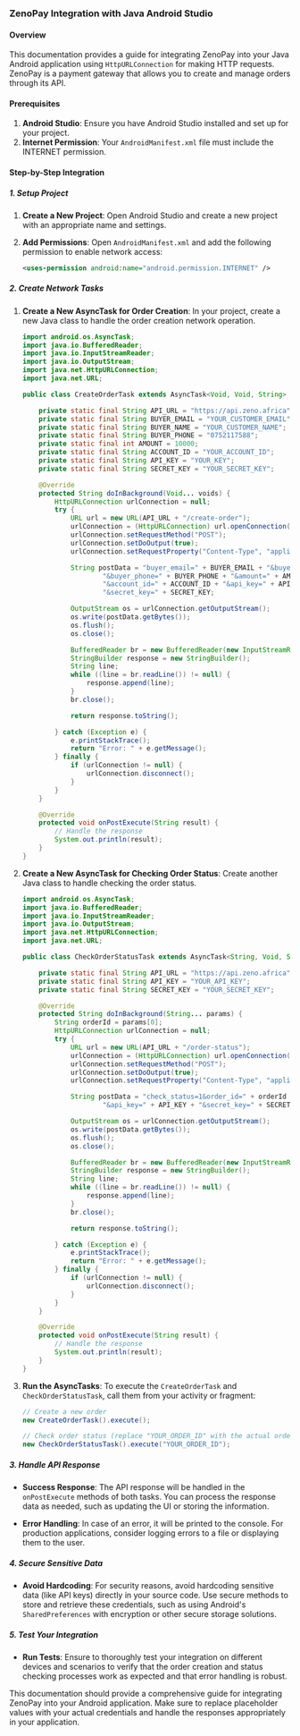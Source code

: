 ### ZenoPay Integration with Java Android Studio

#### Overview

This documentation provides a guide for integrating ZenoPay into your Java Android application using `HttpURLConnection` for making HTTP requests. ZenoPay is a payment gateway that allows you to create and manage orders through its API.

#### Prerequisites

1. **Android Studio**: Ensure you have Android Studio installed and set up for your project.
2. **Internet Permission**: Your `AndroidManifest.xml` file must include the INTERNET permission.

#### Step-by-Step Integration

##### 1. Setup Project

1. **Create a New Project**: Open Android Studio and create a new project with an appropriate name and settings.
2. **Add Permissions**: Open `AndroidManifest.xml` and add the following permission to enable network access:

    ```xml
    <uses-permission android:name="android.permission.INTERNET" />
    ```

##### 2. Create Network Tasks

1. **Create a New AsyncTask for Order Creation**: In your project, create a new Java class to handle the order creation network operation.

    ```java
    import android.os.AsyncTask;
    import java.io.BufferedReader;
    import java.io.InputStreamReader;
    import java.io.OutputStream;
    import java.net.HttpURLConnection;
    import java.net.URL;

    public class CreateOrderTask extends AsyncTask<Void, Void, String> {

        private static final String API_URL = "https://api.zeno.africa";
        private static final String BUYER_EMAIL = "YOUR_CUSTOMER_EMAIL";
        private static final String BUYER_NAME = "YOUR_CUSTOMER_NAME";
        private static final String BUYER_PHONE = "0752117588";
        private static final int AMOUNT = 10000;
        private static final String ACCOUNT_ID = "YOUR_ACCOUNT_ID";
        private static final String API_KEY = "YOUR_KEY";
        private static final String SECRET_KEY = "YOUR_SECRET_KEY";

        @Override
        protected String doInBackground(Void... voids) {
            HttpURLConnection urlConnection = null;
            try {
                URL url = new URL(API_URL + "/create-order");
                urlConnection = (HttpURLConnection) url.openConnection();
                urlConnection.setRequestMethod("POST");
                urlConnection.setDoOutput(true);
                urlConnection.setRequestProperty("Content-Type", "application/x-www-form-urlencoded");

                String postData = "buyer_email=" + BUYER_EMAIL + "&buyer_name=" + BUYER_NAME +
                        "&buyer_phone=" + BUYER_PHONE + "&amount=" + AMOUNT +
                        "&account_id=" + ACCOUNT_ID + "&api_key=" + API_KEY +
                        "&secret_key=" + SECRET_KEY;

                OutputStream os = urlConnection.getOutputStream();
                os.write(postData.getBytes());
                os.flush();
                os.close();

                BufferedReader br = new BufferedReader(new InputStreamReader(urlConnection.getInputStream()));
                StringBuilder response = new StringBuilder();
                String line;
                while ((line = br.readLine()) != null) {
                    response.append(line);
                }
                br.close();

                return response.toString();

            } catch (Exception e) {
                e.printStackTrace();
                return "Error: " + e.getMessage();
            } finally {
                if (urlConnection != null) {
                    urlConnection.disconnect();
                }
            }
        }

        @Override
        protected void onPostExecute(String result) {
            // Handle the response
            System.out.println(result);
        }
    }
    ```

2. **Create a New AsyncTask for Checking Order Status**: Create another Java class to handle checking the order status.

    ```java
    import android.os.AsyncTask;
    import java.io.BufferedReader;
    import java.io.InputStreamReader;
    import java.io.OutputStream;
    import java.net.HttpURLConnection;
    import java.net.URL;

    public class CheckOrderStatusTask extends AsyncTask<String, Void, String> {

        private static final String API_URL = "https://api.zeno.africa";
        private static final String API_KEY = "YOUR_API_KEY";
        private static final String SECRET_KEY = "YOUR_SECRET_KEY";

        @Override
        protected String doInBackground(String... params) {
            String orderId = params[0];
            HttpURLConnection urlConnection = null;
            try {
                URL url = new URL(API_URL + "/order-status");
                urlConnection = (HttpURLConnection) url.openConnection();
                urlConnection.setRequestMethod("POST");
                urlConnection.setDoOutput(true);
                urlConnection.setRequestProperty("Content-Type", "application/x-www-form-urlencoded");

                String postData = "check_status=1&order_id=" + orderId +
                        "&api_key=" + API_KEY + "&secret_key=" + SECRET_KEY;

                OutputStream os = urlConnection.getOutputStream();
                os.write(postData.getBytes());
                os.flush();
                os.close();

                BufferedReader br = new BufferedReader(new InputStreamReader(urlConnection.getInputStream()));
                StringBuilder response = new StringBuilder();
                String line;
                while ((line = br.readLine()) != null) {
                    response.append(line);
                }
                br.close();

                return response.toString();

            } catch (Exception e) {
                e.printStackTrace();
                return "Error: " + e.getMessage();
            } finally {
                if (urlConnection != null) {
                    urlConnection.disconnect();
                }
            }
        }

        @Override
        protected void onPostExecute(String result) {
            // Handle the response
            System.out.println(result);
        }
    }
    ```

3. **Run the AsyncTasks**: To execute the `CreateOrderTask` and `CheckOrderStatusTask`, call them from your activity or fragment:

    ```java
    // Create a new order
    new CreateOrderTask().execute();

    // Check order status (replace "YOUR_ORDER_ID" with the actual order ID)
    new CheckOrderStatusTask().execute("YOUR_ORDER_ID");
    ```

##### 3. Handle API Response

- **Success Response**: The API response will be handled in the `onPostExecute` methods of both tasks. You can process the response data as needed, such as updating the UI or storing the information.

- **Error Handling**: In case of an error, it will be printed to the console. For production applications, consider logging errors to a file or displaying them to the user.

##### 4. Secure Sensitive Data

- **Avoid Hardcoding**: For security reasons, avoid hardcoding sensitive data (like API keys) directly in your source code. Use secure methods to store and retrieve these credentials, such as using Android's `SharedPreferences` with encryption or other secure storage solutions.

##### 5. Test Your Integration

- **Run Tests**: Ensure to thoroughly test your integration on different devices and scenarios to verify that the order creation and status checking processes work as expected and that error handling is robust.

This documentation should provide a comprehensive guide for integrating ZenoPay into your Android application. Make sure to replace placeholder values with your actual credentials and handle the responses appropriately in your application.